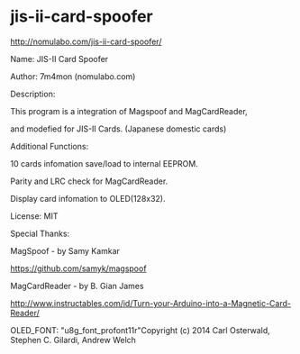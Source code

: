 # jis-ii-card-spoofer

http://nomulabo.com/jis-ii-card-spoofer/


Name: JIS-II Card Spoofer

Author: 7m4mon (nomulabo.com)

Description: 

This program is a integration of Magspoof and MagCardReader,

and modefied for JIS-II Cards. (Japanese domestic cards)


Additional Functions:

10 cards infomation save/load to internal EEPROM.

Parity and LRC check for MagCardReader.

Display card infomation to OLED(128x32).

License: MIT


 
Special Thanks:

MagSpoof - by Samy Kamkar

https://github.com/samyk/magspoof

MagCardReader - by B. Gian James

http://www.instructables.com/id/Turn-your-Arduino-into-a-Magnetic-Card-Reader/

OLED_FONT: "u8g_font_profont11r"Copyright (c) 2014 Carl Osterwald, Stephen C. Gilardi, Andrew Welch
